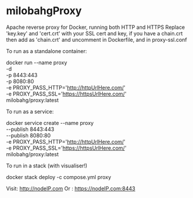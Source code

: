# milobahgProxy
Apache reverse proxy for Docker, running both HTTP and HTTPS
Replace 'key.key' and 'cert.crt' with your SSL cert and key, if you have a chain.crt then add as 'chain.crt' and uncomment in Dockerfile, and in proxy-ssl.conf


To run as a standalone container:

docker run --name proxy \
-d \
-p 8443:443 \
-p 8080:80 \
-e PROXY_PASS_HTTP='http://httpUrlHere.com/' \
-e PROXY_PASS_SSL='https://httpsUrlHere.com/' \
milobahg/proxy:latest

To run as a service:

docker service create --name proxy \
--publish 8443:443 \
--publish 8080:80 \
-e PROXY_PASS_HTTP='http://httpUrlHere.com/' \
-e PROXY_PASS_SSL='https://httpsUrlHere.com/' \
milobahg/proxy:latest

To run in a stack (with visualiser!)

docker stack deploy -c compose.yml proxy

Visit: http://nodeIP.com
Or   : https://nodeIP.com:8443
